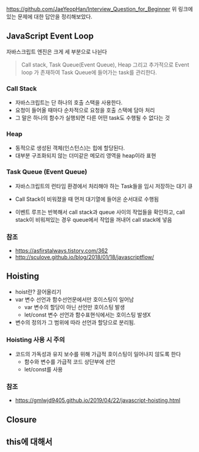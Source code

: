 https://github.com/JaeYeopHan/Interview_Question_for_Beginner
위 링크에 있는 문제에 대한 답안을 정리해보았다.

## JavaScript Event Loop
자바스크립트 엔진은 크게 세 부분으로 나뉜다
> Call stack, Task Queue(Event Queue), Heap
그리고 추가적으로 Event loop 가 존재하여 Task Queue에 들어가는 task를 관리한다. 

### Call Stack
- 자바스크립트는 단 하나의 호출 스택을 사용한다.
- 요청이 들어올 때마다 순차적으로 요청을 호출 스택에 담아 처리
- 그 말은 하나의 함수가 실행되면 다른 어떤 task도 수행될 수 없다는 것

### Heap
- 동적으로 생성된 객체(인스턴스)는 힙에 할당된다.
- 대부분 구조화되지 않는 더미같은 메모리 영역을 heap이라 표현

### Task Queue (Event Queue)
- 자바스크립트의 런타임 환경에서 처리해야 하는 Task들을 임시 저장하는 대기 큐
- Call Stack이 비워졌을 때 먼저 대기열에 들어온 순서대로 수행됨

- 이벤트 루프는 반복해서 call stack과 queue 사이의 작업들을 확인하고, call stack이 비워져있는 경우 queue에서 작업을 꺼내어 call stack에 넣음

### 참조
- https://asfirstalways.tistory.com/362
- http://sculove.github.io/blog/2018/01/18/javascriptflow/

## Hoisting
- hoist란? 끌어올리기
- var 변수 선언과 함수선언문에서만 호이스팅이 일어남
	- var 변수의 할당이 아닌 선언만 호이스팅 발생
	- let/const 변수 선언과 함수표현식에서는 호이스팅 발생X
- 변수의 정의가 그 범위에 따라 선언과 할당으로 분리됨. 

### Hoisting 사용 시 주의
- 코드의 가독성과 유지 보수를 위해 가급적 호이스팅이 일어나지 않도록 한다
	- 함수와 변수를 가급적 코드 상단부에 선언
	- let/const를 사용

### 참조
- https://gmlwjd9405.github.io/2019/04/22/javascript-hoisting.html

## Closure

## this에 대해서
